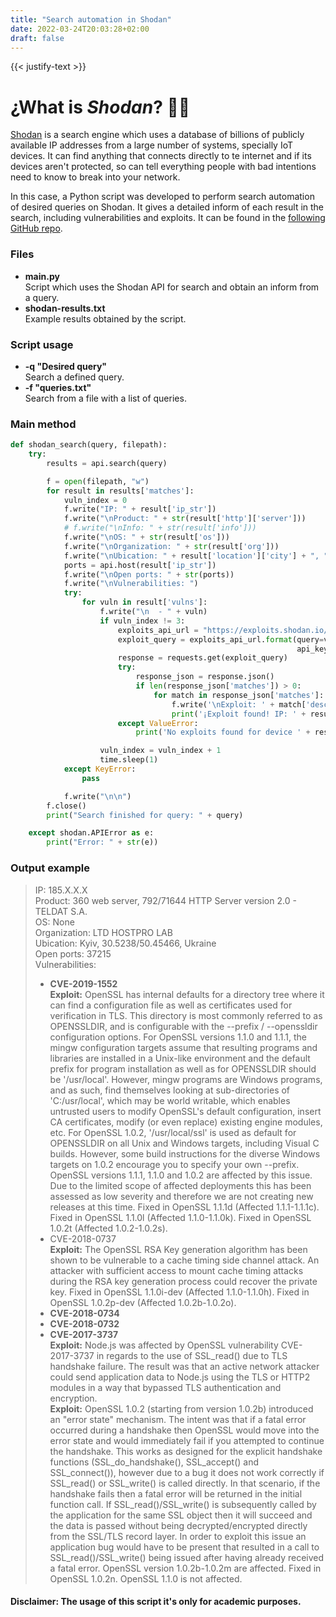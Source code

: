 ```yaml
---
title: "Search automation in Shodan"
date: 2022-03-24T20:03:28+02:00
draft: false
---
```

{{< justify-text >}}
# ¿What is *Shodan*? :male_detective:

[Shodan](https://www.shodan.io/) is a search engine which uses a database of billions of publicly available IP addresses from a large number of systems, specially IoT devices. It can find anything that connects directly to te internet and if its devices aren't protected, so can tell everything people with bad intentions need to know to break into your network. 

In this case, a Python script was developed to perform search automation of desired queries on Shodan. It gives a detailed inform of each result in the search, including vulnerabilities and exploits. It can be found in the [following GitHub repo](https://github.com/javirodriguezzz/Shodan-Browser).

### Files
- **main.py**  
Script which uses the Shodan API for search and obtain an inform from a query.
- **shodan-results.txt**  
Example results obtained by the script.

### Script usage

- **-q "Desired query"**  
Search a defined query.
- **-f "queries.txt"**  
Search from a file with a list of queries.

### Main method  
```python
def shodan_search(query, filepath):
    try:
        results = api.search(query)

        f = open(filepath, "w")
        for result in results['matches']:
            vuln_index = 0
            f.write("IP: " + result['ip_str'])
            f.write("\nProduct: " + str(result['http']['server']))
            # f.write("\nInfo: " + str(result['info']))
            f.write("\nOS: " + str(result['os']))
            f.write("\nOrganization: " + str(result['org']))
            f.write("\nUbication: " + result['location']['city'] + ", " + str(result['location']['longitude']) + "/" + str(result['location']['latitude']) + ", " + result['location']['country_name'])
            ports = api.host(result['ip_str'])
            f.write("\nOpen ports: " + str(ports))
            f.write("\nVulnerabilities: ")
            try:
                for vuln in result['vulns']:
                    f.write("\n  - " + vuln)
                    if vuln_index != 3:
                        exploits_api_url = "https://exploits.shodan.io/api/search?query={query}&key={api_key}"
                        exploit_query = exploits_api_url.format(query=vuln,
                                                                api_key=API_KEY)
                        response = requests.get(exploit_query)
                        try:
                            response_json = response.json()
                            if len(response_json['matches']) > 0:
                                for match in response_json['matches']:
                                    f.write('\nExploit: ' + match['description'])
                                    print('¡Exploit found! IP: ' + result['ip_str'])
                        except ValueError:
                            print('No exploits found for device ' + result['ip_str'] + "(" + vuln + ")")

                    vuln_index = vuln_index + 1
                    time.sleep(1)
            except KeyError:
                pass

            f.write("\n\n")
        f.close()
        print("Search finished for query: " + query)

    except shodan.APIError as e:
        print("Error: " + str(e))
```

### Output example
>IP: 185.X.X.X  
>Product: 360 web server, 792/71644  HTTP Server version 2.0 - TELDAT S.A.  
>OS: None  
>Organization: LTD HOSTPRO LAB  
>Ubication: Kyiv, 30.5238/50.45466, Ukraine  
>Open ports: 37215  
>Vulnerabilities:  
>  - **CVE-2019-1552**  
**Exploit:** OpenSSL has internal defaults for a directory tree where it can find a configuration file as well as 
     certificates used for verification in TLS. This directory is most commonly referred to as OPENSSLDIR, 
     and is configurable with the --prefix / --openssldir configuration options. For OpenSSL versions 1.1.0 and 
     1.1.1, the mingw configuration targets assume that resulting programs and libraries are installed in a Unix-like environment and the default prefix for program installation as well as for OPENSSLDIR should be '/usr/local'. However, mingw programs are Windows programs, and as such, find themselves looking at sub-directories of 'C:/usr/local', which may be world writable, which enables untrusted users to modify OpenSSL's default configuration, insert CA certificates, modify (or even replace) existing engine modules, etc. For OpenSSL 1.0.2, '/usr/local/ssl' is used as default for OPENSSLDIR on all Unix and Windows targets, including Visual C builds. However, some build instructions for the diverse Windows targets on 1.0.2 encourage you to specify your own --prefix. OpenSSL versions 1.1.1, 1.1.0 and 1.0.2 are affected by this issue. Due to the limited scope of affected deployments this has been assessed as low severity and therefore we are not creating new releases at this time. Fixed in OpenSSL 1.1.1d (Affected 1.1.1-1.1.1c). Fixed in OpenSSL 1.1.0l (Affected 1.1.0-1.1.0k). Fixed in OpenSSL 1.0.2t (Affected 1.0.2-1.0.2s).
>  - CVE-2018-0737  
**Exploit:** The OpenSSL RSA Key generation algorithm has been shown to be vulnerable to a cache timing side channel attack. An attacker with sufficient access to mount cache timing attacks during the RSA key generation process could recover the private key. Fixed in OpenSSL 1.1.0i-dev (Affected 1.1.0-1.1.0h). Fixed in OpenSSL 1.0.2p-dev (Affected 1.0.2b-1.0.2o).
>  - **CVE-2018-0734**
>  - **CVE-2018-0732**
>  - **CVE-2017-3737**  
**Exploit:** Node.js was affected by OpenSSL vulnerability CVE-2017-3737 in regards to the use of SSL_read() due to TLS handshake failure. The result was that an active network attacker could send application data to Node.js using the TLS or HTTP2 modules in a way that bypassed TLS authentication and encryption.  
**Exploit:** OpenSSL 1.0.2 (starting from version 1.0.2b) introduced an "error state" mechanism. The intent was that if a fatal error occurred during a handshake then OpenSSL would move into the error state and would immediately fail if you attempted to continue the handshake. This works as designed for the explicit handshake functions (SSL_do_handshake(), SSL_accept() and SSL_connect()), however due to a bug it does not work correctly if SSL_read() or SSL_write() is called directly. In that scenario, if the handshake fails then a fatal error will be returned in the initial function call. If SSL_read()/SSL_write() is subsequently called by the application for the same SSL object then it will succeed and the data is passed without being decrypted/encrypted directly from the SSL/TLS record layer. In order to exploit this issue an application bug would have to be present that resulted in a call to SSL_read()/SSL_write() being issued after having already received a fatal error. OpenSSL version 1.0.2b-1.0.2m are affected. Fixed in OpenSSL 1.0.2n. OpenSSL 1.1.0 is not affected.


#### Disclaimer: **The usage of this script it's only for academic purposes**.